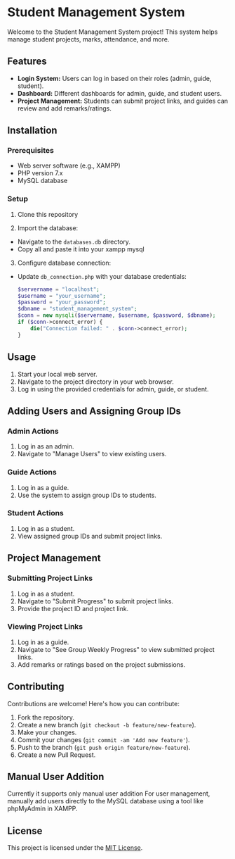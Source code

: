 # Student Management System

Welcome to the Student Management System project! This system helps manage student projects, marks, attendance, and more.

## Features

- **Login System:** Users can log in based on their roles (admin, guide, student).
- **Dashboard:** Different dashboards for admin, guide, and student users.
- **Project Management:** Students can submit project links, and guides can review and add remarks/ratings.

## Installation

### Prerequisites

- Web server software (e.g., XAMPP)
- PHP version 7.x
- MySQL database

### Setup

1. Clone this repository

2. Import the database:
- Navigate to the `databases.db` directory.
- Copy all and paste it into your xampp mysql

3. Configure database connection:
- Update `db_connection.php` with your database credentials:
  ```php
  $servername = "localhost";
  $username = "your_username";
  $password = "your_password";
  $dbname = "student_management_system";
  $conn = new mysqli($servername, $username, $password, $dbname);
  if ($conn->connect_error) {
      die("Connection failed: " . $conn->connect_error);
  }
  ```

## Usage

1. Start your local web server.
2. Navigate to the project directory in your web browser.
3. Log in using the provided credentials for admin, guide, or student.

## Adding Users and Assigning Group IDs

### Admin Actions

1. Log in as an admin.
2. Navigate to "Manage Users" to view existing users.

### Guide Actions

1. Log in as a guide.
2. Use the system to assign group IDs to students.

### Student Actions

1. Log in as a student.
2. View assigned group IDs and submit project links.

## Project Management

### Submitting Project Links

1. Log in as a student.
2. Navigate to "Submit Progress" to submit project links.
3. Provide the project ID and project link.

### Viewing Project Links

1. Log in as a guide.
2. Navigate to "See Group Weekly Progress" to view submitted project links.
3. Add remarks or ratings based on the project submissions.

## Contributing

Contributions are welcome! Here's how you can contribute:

1. Fork the repository.
2. Create a new branch (`git checkout -b feature/new-feature`).
3. Make your changes.
4. Commit your changes (`git commit -am 'Add new feature'`).
5. Push to the branch (`git push origin feature/new-feature`).
6. Create a new Pull Request.

## Manual User Addition
Currently it supports only manual user addition
For user management, manually add users directly to the MySQL database using a tool like phpMyAdmin in XAMPP.

## License

This project is licensed under the [MIT License](LICENSE).

